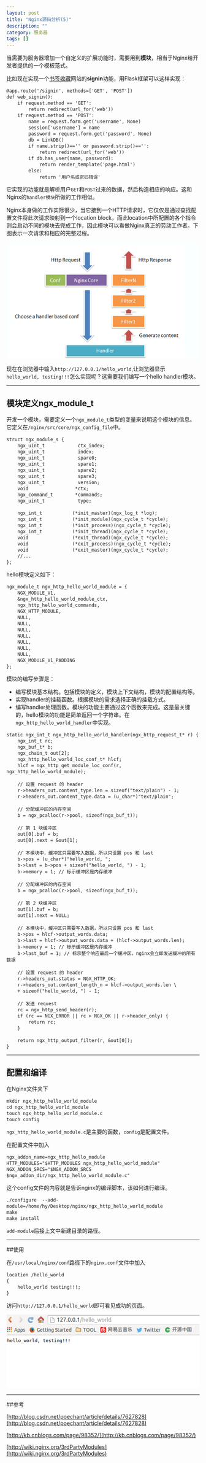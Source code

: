 ```yaml
---
layout: post
title: "Nginx源码分析(5)"
description: ""
category: 服务器
tags: []
---
```


当需要为服务器增加一个自定义的扩展功能时，需要用到**模块**，相当于Nginx给开发者提供的一个模板范式。

比如现在实现一个[书签收藏](https://github.com/Huangtuzhi/GoLink)网站的**signin**功能，用Flask框架可以这样实现：

```
@app.route('/signin', methods=['GET', 'POST'])
def web_signin():
	if request.method == 'GET':
		return redirect(url_for('web'))
	if request.method == 'POST':
		name = request.form.get('username', None)
		session['username'] = name
		password = request.form.get('password', None)
		db = LinkDB()
		if name.strip()=='' or password.strip()=='':
			return redirect(url_for('web'))
		if db.has_user(name, password):
			return render_template('page.html') 
		else:
			return '用户名或密码错误'
```

它实现的功能就是解析用户`GET`和`POST`过来的数据，然后构造相应的响应。这和Nginx的`handler模块`所做的工作相似。

Nginx本身做的工作实际很少，当它接到一个HTTP请求时，它仅仅是通过查找配置文件将此次请求映射到一个location block，而此location中所配置的各个指令则会启动不同的模块去完成工作，因此模块可以看做Nginx真正的劳动工作者。下图表示一次请求和相应的完整过程。

![](/assets/images/nginx-5-2.png)

现在在浏览器中输入`http://127.0.0.1/hello_world`,让浏览器显示
`hello_world, testing!!!`怎么实现呢？这需要我们编写一个hello handler模块。

---------------------------------------

## 模块定义ngx_module_t
开发一个模块，需要定义一个`ngx_module_t`类型的变量来说明这个模块的信息。它定义在`/nginx/src/core/ngx_config_file`中。

```
struct ngx_module_s {
    ngx_uint_t            ctx_index;
    ngx_uint_t            index;
    ngx_uint_t            spare0;
    ngx_uint_t            spare1;
    ngx_uint_t            spare2;
    ngx_uint_t            spare3;
    ngx_uint_t            version;
    void                 *ctx;
    ngx_command_t        *commands;
    ngx_uint_t            type;

    ngx_int_t           (*init_master)(ngx_log_t *log);
    ngx_int_t           (*init_module)(ngx_cycle_t *cycle);
    ngx_int_t           (*init_process)(ngx_cycle_t *cycle);
    ngx_int_t           (*init_thread)(ngx_cycle_t *cycle);
    void                (*exit_thread)(ngx_cycle_t *cycle);
    void                (*exit_process)(ngx_cycle_t *cycle);
    void                (*exit_master)(ngx_cycle_t *cycle);
    //...
};
```

hello模块定义如下：

```
ngx_module_t ngx_http_hello_world_module = {
    NGX_MODULE_V1,
    &ngx_http_hello_world_module_ctx,
    ngx_http_hello_world_commands,
    NGX_HTTP_MODULE,
    NULL,
    NULL,
    NULL,
    NULL,
    NULL,
    NULL,
    NULL,
    NGX_MODULE_V1_PADDING
};
```

模块的编写步骤是：

* 编写模块基本结构。包括模块的定义，模块上下文结构，模块的配置结构等。
* 实现handler的挂载函数。根据模块的需求选择正确的挂载方式。
* 编写handler处理函数。模块的功能主要通过这个函数来完成。这是最关键的，hello模块的功能是简单返回一个字符串。在`ngx_http_hello_world_handler`中实现。



```
static ngx_int_t ngx_http_hello_world_handler(ngx_http_request_t* r) {
    ngx_int_t rc;
    ngx_buf_t* b;
    ngx_chain_t out[2];
    ngx_http_hello_world_loc_conf_t* hlcf;
    hlcf = ngx_http_get_module_loc_conf(r, ngx_http_hello_world_module);

    // 设置 request 的 header
    r->headers_out.content_type.len = sizeof("text/plain") - 1;
    r->headers_out.content_type.data = (u_char*)"text/plain";

    // 分配缓冲区的内存空间   
    b = ngx_pcalloc(r->pool, sizeof(ngx_buf_t));

    // 第 1 块缓冲区
    out[0].buf = b;
    out[0].next = &out[1];

    // 本模块中，缓冲区只需要写入数据，所以只设置 pos 和 last
    b->pos = (u_char*)"hello_world, ";
    b->last = b->pos + sizeof("hello_world, ") - 1;
    b->memory = 1; // 标示缓冲区是内存缓冲

    // 分配缓冲区的内存空间
    b = ngx_pcalloc(r->pool, sizeof(ngx_buf_t));

    // 第 2 块缓冲区
    out[1].buf = b;
    out[1].next = NULL;

    // 本模块中，缓冲区只需要写入数据，所以只设置 pos 和 last
    b->pos = hlcf->output_words.data;
    b->last = hlcf->output_words.data + (hlcf->output_words.len);
    b->memory = 1; // 标示缓冲区是内存缓冲
    b->last_buf = 1; // 标示整个响应最后一个缓冲区，nginx会立即发送缓冲的所有数据

    // 设置 request 的 header
    r->headers_out.status = NGX_HTTP_OK;
    r->headers_out.content_length_n = hlcf->output_words.len \
    + sizeof("hello_world, ") - 1;

    // 发送 request
    rc = ngx_http_send_header(r);
    if (rc == NGX_ERROR || rc > NGX_OK || r->header_only) {
        return rc;
    }

    return ngx_http_output_filter(r, &out[0]);
}
```

---------------------------------------------

## 配置和编译

在Nginx文件夹下

```
mkdir ngx_http_hello_world_module
cd ngx_http_hello_world_module
touch ngx_http_hello_world_module.c
touch config
```

`ngx_http_hello_world_module.c`是主要的函数，`config`是配置文件。

在配置文件中加入

```
ngx_addon_name=ngx_http_hello_module
HTTP_MODULES="$HTTP_MODULES ngx_http_hello_world_module"
NGX_ADDON_SRCS="$NGX_ADDON_SRCS $ngx_addon_dir/ngx_http_hello_world_module.c"
```

这个config文件的内容就是告诉nginx的编译脚本，该如何进行编译。

```
./configure  --add-module=/home/hy/Desktop/nginx/ngx_http_hello_world_module
make
make install
```

`add-module`后接上文中新建目录的路径。

--------------------------------------------

##使用

在`/usr/local/nginx/conf`路径下的`nginx.conf`文件中加入

```
location /hello_world 
{
    hello_world testing!!!;
}
```

访问`http://127.0.0.1/hello_world`即可看见成功的页面。

![](/assets/images/nginx-5-1.png)

--------------------------------------------

##参考

[http://blog.csdn.net/poechant/article/details/7627828](http://blog.csdn.net/poechant/article/details/7627828)

[http://kb.cnblogs.com/page/98352/](http://kb.cnblogs.com/page/98352/)

[http://wiki.nginx.org/3rdPartyModules](http://wiki.nginx.org/3rdPartyModules)